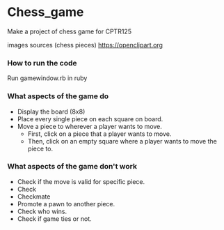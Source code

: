# Chess_game
Make a project of chess game for CPTR125

images sources (chess pieces)
https://openclipart.org

### How to run the code
Run gamewindow.rb in ruby

### What aspects of the game do
- Display the board (8x8) <br>
- Place every single piece on each square on board. <br>
- Move a piece to wherever a player wants to move. <br>
    - First, click on a piece that a player wants to move. <br>
    - Then, click on an empty square where a player wants to move the piece to. <br>

### What aspects of the game don't work
- Check if the move is valid for specific piece. <br>
- Check <br>
- Checkmate <br>
- Promote a pawn to another piece. <br>
- Check who wins. <br>
- Check if game ties or not. <br>




